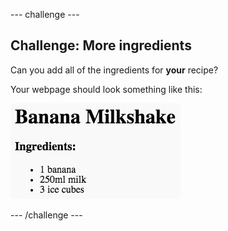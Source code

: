 \--- challenge \---

## Challenge: More ingredients

Can you add all of the ingredients for **your** recipe?

Your webpage should look something like this:

![skärmdump](images/recipe-more-ingredients.png)

\--- /challenge \---